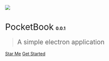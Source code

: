 <img src="https://raw.githubusercontent.com/hilanmiao/LanMiaoDesktop/master/assets/logo.png">

# <span style="font-weight:400;">PocketBook</span> <span style="font-size:14px">0.0.1</span>

> <span style="line-height:1.8rem;font-weight:400;font-size:1.3rem">A simple electron application<span>

[Star Me](https://github.com/hilanmiao/LanMiaoDesktop)
[Get Started](#main)
